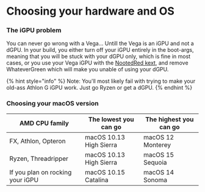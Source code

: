 # Choosing your hardware and OS

### The iGPU problem

You can never go wrong with a Vega... Untill the Vega is an iGPU and not a dGPU.  In your build, you either turn off your iGPU entirely in the boot-args, meaning that you will be stuck with your dGPU only, which is fine in most cases, or you use your Vega iGPU with the [NootedRed kext](https://chefkissinc.github.io/applehax/nootedred/), and remove WhateverGreen which will make you unable of using your dGPU.

{% hint style="info" %}
Note: You'll most likely fail with trying to make your old-ass Athlon G iGPU work. Just go Ryzen or get a dGPU.
{% endhint %}

### Choosing your macOS version

| AMD CPU family                   | The lowest you can go    | The highest you can go |
| -------------------------------- | ------------------------ | ---------------------- |
| FX, Athlon, Opteron              | macOS 10.13 High Sierra  | macOS 12 Monterey      |
| Ryzen, Threadripper              | macOS 10.13 High Sierra  | macOS 15 Sequoia       |
| If you plan on rocking your iGPU | macOS 10.15 Catalina     | macOS 14 Sonoma        |
